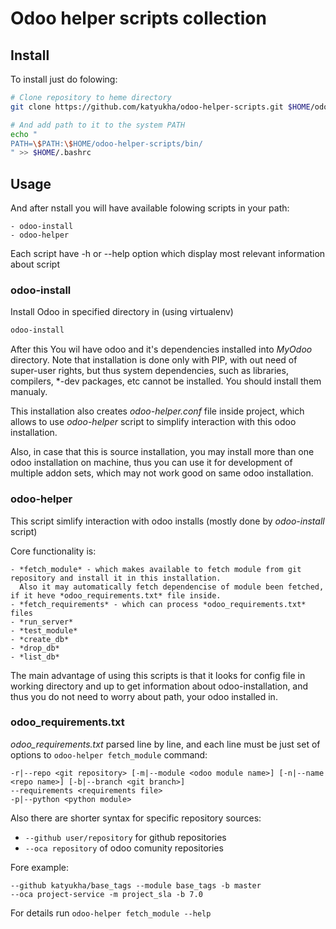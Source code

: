 # Odoo helper scripts collection

## Install

To install just do folowing:

```bash
# Clone repository to heme directory
git clone https://github.com/katyukha/odoo-helper-scripts.git $HOME/odoo-helper-scripts

# And add path to it to the system PATH
echo "
PATH=\$PATH:\$HOME/odoo-helper-scripts/bin/
" >> $HOME/.bashrc
```

## Usage

And after nstall you will have available folowing scripts in your path:

    - odoo-install
    - odoo-helper

Each script have -h or --help option which display most relevant information about script

### odoo-install

Install Odoo in specified directory in (using virtualenv)

```bash
odoo-install
```

After this You wil have odoo and it's dependencies installed into *MyOdoo* directory.
Note that installation is done only with PIP, with out need of super-user rights, but thus
system dependencies, such as libraries, compilers, \*-dev packages, etc cannot be installed.
You should install them manualy.

This installation also creates *odoo-helper.conf* file inside project, which allows to use
*odoo-helper* script to simplify interaction with this odoo installation.

Also, in case that this is source installation, you may install more than one odoo installation
on machine, thus you can use it for development of multiple addon sets, which may not work good on same odoo installation.

### odoo-helper

This script simlify interaction with odoo installs (mostly done by *odoo-install* script)

Core functionality is:

    - *fetch_module* - which makes available to fetch module from git repository and install it in this installation.
      Also it may automatically fetch dependencise of module been fetched, if it heve *odoo_requirements.txt* file inside.
    - *fetch_requirements* - which can process *odoo_requirements.txt* files
    - *run_server*
    - *test_module*
    - *create_db*
    - *drop_db*
    - *list_db*

The main advantage of using this scripts is that it looks for config file in working
directory and up to get information about odoo-installation, and thus you do not need to worry
about path, your odoo installed in.

### odoo\_requirements.txt

*odoo_requirements.txt* parsed line by line, and each line must be just set of options to ```odoo-helper fetch_module``` command:

```
-r|--repo <git repository> [-m|--module <odoo module name>] [-n|--name <repo name>] [-b|--branch <git branch>]
--requirements <requirements file>
-p|--python <python module>

```

Also there are shorter syntax for specific repository sources:

- ```--github user/repository``` for github repositories
- ```--oca repository``` of odoo comunity repositories

Fore example:

```
--github katyukha/base_tags --module base_tags -b master
--oca project-service -m project_sla -b 7.0
```

For details run ```odoo-helper fetch_module --help```
